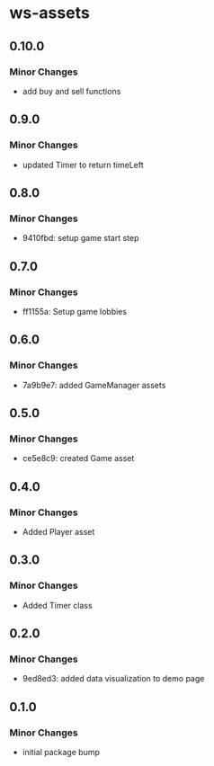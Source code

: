 # ws-assets

## 0.10.0

### Minor Changes

- add buy and sell functions

## 0.9.0

### Minor Changes

- updated Timer to return timeLeft

## 0.8.0

### Minor Changes

- 9410fbd: setup game start step

## 0.7.0

### Minor Changes

- ff1155a: Setup game lobbies

## 0.6.0

### Minor Changes

- 7a9b9e7: added GameManager assets

## 0.5.0

### Minor Changes

- ce5e8c9: created Game asset

## 0.4.0

### Minor Changes

- Added Player asset

## 0.3.0

### Minor Changes

- Added Timer class

## 0.2.0

### Minor Changes

- 9ed8ed3: added data visualization to demo page

## 0.1.0

### Minor Changes

- initial package bump
